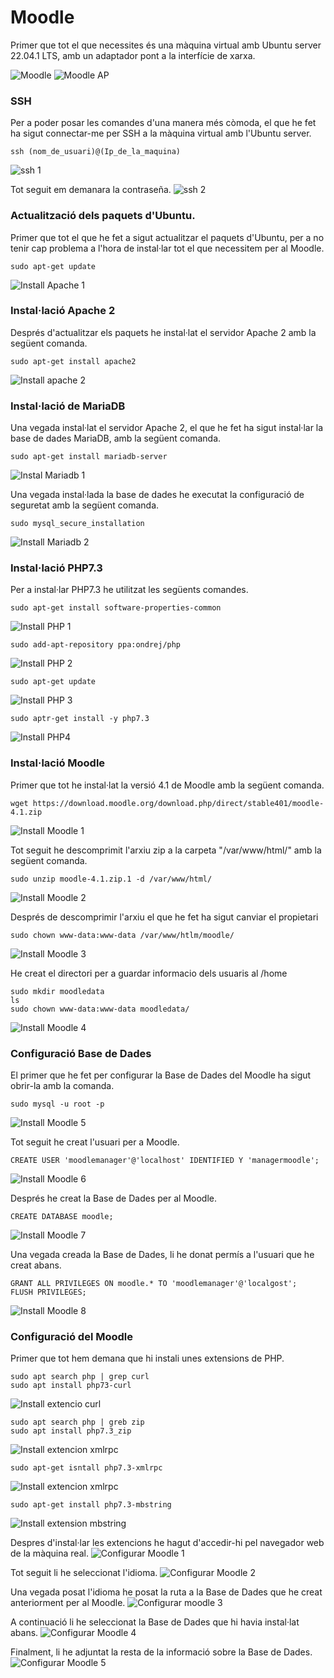 # Moodle

Primer que tot el que necessites és una màquina virtual amb Ubuntu server 22.04.1 LTS, amb un adaptador pont a la interfície de xarxa.

![Moodle ](https://user-images.githubusercontent.com/114162326/206173667-4177f795-a197-43b5-bc8b-8b7a2e05b02e.png)
![Moodle AP](https://user-images.githubusercontent.com/114162326/206173683-1abf05ea-677e-4696-8b0e-ad067003cb16.png)

### SSH

Per a poder posar les comandes d'una manera més còmoda, el que he fet ha sigut connectar-me per SSH a la màquina virtual amb l'Ubuntu server.

```
ssh (nom_de_usuari)@(Ip_de_la_maquina)
```
![ssh 1](https://user-images.githubusercontent.com/114162326/206188967-fe294b30-9aaa-48d5-817b-ca216dcab6ec.png)

Tot seguit em demanara la contraseña.
![ssh 2](https://user-images.githubusercontent.com/114162326/206189565-8a8a1ba9-233b-4751-ac94-adee0f833205.png)

### Actualització dels paquets d'Ubuntu.

Primer que tot el que he fet a sigut actualitzar el paquets d'Ubuntu, per a no tenir cap problema a l'hora de instal·lar tot el que necessitem per al Moodle.

```
sudo apt-get update
```
![Install Apache 1](https://user-images.githubusercontent.com/114162326/206176671-352e0ae1-800c-4780-9942-cbac741730f9.png)

### Instal·lació Apache 2

Després d'actualitzar els paquets he instal·lat el servidor Apache 2 amb la següent comanda.

```
sudo apt-get install apache2
```
![Install apache 2](https://user-images.githubusercontent.com/114162326/206177895-39b2bdea-d2ca-41ff-a02b-0800cbc51b9d.png)

### Instal·lació de MariaDB

Una vegada instal·lat el servidor Apache 2, el que he fet ha sigut instal·lar la base de dades MariaDB, amb la següent comanda.

```
sudo apt-get install mariadb-server
```
![Instal Mariadb 1](https://user-images.githubusercontent.com/114162326/206178703-6ff0ffcb-bd39-4ec1-afbf-3fc72ff0a888.png)

Una vegada instal·lada la base de dades he executat la configuració de seguretat amb la següent comanda.

```
sudo mysql_secure_installation
```
![Install Mariadb 2](https://user-images.githubusercontent.com/114162326/206179117-80b01099-4cdc-4edb-9772-26ef55f71706.png)

### Instal·lació PHP7.3

Per a instal·lar PHP7.3 he utilitzat les següents comandes.

```
sudo apt-get install software-properties-common
```
![Install PHP 1](https://user-images.githubusercontent.com/114162326/206179818-155a796a-af83-400b-9e9a-4f353f36e2af.png)

```
sudo add-apt-repository ppa:ondrej/php
```
![Install PHP 2](https://user-images.githubusercontent.com/114162326/206180643-55258b40-4a46-4139-8f9f-86c25b7dc58a.png)

```
sudo apt-get update
```
![Install PHP 3](https://user-images.githubusercontent.com/114162326/206181151-8bdeeb80-84ba-40b1-bc67-9ff2475cf6a6.png)

```
sudo aptr-get install -y php7.3
```
![Install PHP4](https://user-images.githubusercontent.com/114162326/206181273-ac60b748-8dd9-48f1-8c57-ab83d4037e9d.png)

### Instal·lació Moodle

Primer que tot he instal·lat la versió 4.1 de Moodle amb la següent comanda.

```
wget https://download.moodle.org/download.php/direct/stable401/moodle-4.1.zip
```
![Install Moodle 1](https://user-images.githubusercontent.com/114162326/207822446-243ac6be-0999-4bc4-9cac-34f00518e8c3.png)

Tot seguit he descomprimit l'arxiu zip a la carpeta "/var/www/html/" amb la següent comanda.

```
sudo unzip moodle-4.1.zip.1 -d /var/www/html/
```
![Install Moodle 2](https://user-images.githubusercontent.com/114162326/207823556-881a1bb4-200c-4ed0-943a-4325d1781fb6.png)

Després de descomprimir l'arxiu el que he fet ha sigut canviar el propietari

```
sudo chown www-data:www-data /var/www/htlm/moodle/
```
![Install Moodle 3](https://user-images.githubusercontent.com/114162326/207824210-7669f3af-3ab7-4fa0-8b3f-6d5590a3b4ed.png)

He creat el directori per a guardar informacio dels usuaris al /home

```
sudo mkdir moodledata
ls
sudo chown www-data:www-data moodledata/
```

![Install Moodle 4](https://user-images.githubusercontent.com/114162326/207824739-7eaca3bc-4c37-4ee3-a50f-eeafb4b37afb.png)

### Configuració Base de Dades

El primer que he fet per configurar la Base de Dades del Moodle ha sigut obrir-la amb la comanda.

```
sudo mysql -u root -p
```
![Install Moodle 5](https://user-images.githubusercontent.com/114162326/207881580-9592b240-1764-4e1a-a43b-6151ed0271ad.png)

Tot seguit he creat l'usuari per a Moodle.

```
CREATE USER 'moodlemanager'@'localhost' IDENTIFIED Y 'managermoodle';
```
![Install Moodle 6](https://user-images.githubusercontent.com/114162326/207882041-8f1a94a5-a3e5-40f9-9a6f-51639a36013e.png)

Després he creat la Base de Dades per al Moodle.

```
CREATE DATABASE moodle;
```
![Install Moodle 7](https://user-images.githubusercontent.com/114162326/207882278-97ca7b1a-aaf5-4095-9f3d-648d78d84425.png)

Una vegada creada la Base de Dades, li he donat permís a l'usuari que he creat abans.

```
GRANT ALL PRIVILEGES ON moodle.* TO 'moodlemanager'@'localgost';
FLUSH PRIVILEGES;
```
![Install Moodle 8](https://user-images.githubusercontent.com/114162326/207882703-9c5da2d0-b07b-410b-9490-30214990a42f.png)

### Configuració del Moodle

Primer que tot hem demana que hi instali unes extensions de PHP.

```
sudo apt search php | grep curl
sudo apt install php73-curl
```
![Install extencio curl](https://user-images.githubusercontent.com/114162326/207902534-e4209891-96d6-4c74-87af-54c5a6411987.png)

```
sudo apt search php | greb zip
sudo apt install php7.3_zip
```
![Install extencion xmlrpc](https://user-images.githubusercontent.com/114162326/207902985-4e3402fa-b7fa-477f-9c15-ff91dd998305.png)

```
sudo apt-get isntall php7.3-xmlrpc
```
![Install extencion xmlrpc](https://user-images.githubusercontent.com/114162326/207903176-ec00cf74-7801-437f-834c-3b97c9474edc.png)

```
sudo apt-get install php7.3-mbstring
```
![Install extension mbstring](https://user-images.githubusercontent.com/114162326/207903331-822c7ba3-4b7d-434d-ad2a-5aa44f49331f.png)

Despres d'instal·lar les extencions he hagut d'accedir-hi pel navegador web de la màquina real.
![Configurar Moodle 1](https://user-images.githubusercontent.com/114162326/207889505-2ead5433-4e4c-4cb6-9f5c-203ee7fbc56f.png)

Tot seguit li he seleccionat l'idioma.
![Configurar Moodle 2](https://user-images.githubusercontent.com/114162326/207889674-8ab960d2-3d07-4120-a759-caf7b24fc566.png)

Una vegada posat l'idioma he posat la ruta a la Base de Dades que he creat anteriorment per al Moodle.
![Configurar moodle 3](https://user-images.githubusercontent.com/114162326/207890066-7502daf3-ec40-45e0-be8a-871fdc5399b5.png)

A continuació li he seleccionat la Base de Dades que hi havia instal·lat abans.
![Configurar Moodle 4](https://user-images.githubusercontent.com/114162326/207890429-1f7739cc-4b29-4527-b1fd-45246f2f316e.png)

Finalment, li he adjuntat la resta de la informació sobre la Base de Dades.
![Configurar Moodle 5](https://user-images.githubusercontent.com/114162326/207890881-0acbb2b2-e603-4f6a-8087-9431dadb7b02.png)


